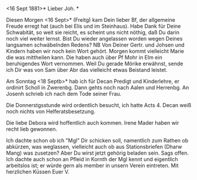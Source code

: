  <16 Sept 1881>*
Lieber Joh. <Hesse>*

Diesen Morgen <16 Sept>* (Freitg) kam Dein lieber Bf, der allgemeine Freude erregt hat (auch bei Elis und im Steinhaus). Habe Dank für Deine Schwabität, so weit sie reicht, es scheint uns nicht nöthig, daß Du darin noch viel weiter lernst. Bist Du wieder angelassen worden wegen Deines langsamen schwäbelnden Redens? NB Von Deiner Gertr. und Johsen und Kindern haben wir noch kein Wort gehört. Morgen kommt vielleicht Marie die was mittheilen kann. Die haben auch über Pf Mohr in Elm ein beruhigendes Wort vernommen. 
Weil Du gerade Mörike erwähnst, sende ich Dir was von Sam über Abr das vielleicht etwas Beistand leistet.

Am Sonntag <18 Septb>* hab ich für Decan Predigt und Kinderlehre, er ordinirt Scholl in Zwerenbg. Dann gehts noch nach Aalen und Herrenbg. An Josenh schrieb ich nach dem Tode seiner Frau.

Die Donnerstgsstunde wird ordentlich besucht, ich hatte Acts 4. Decan weiß noch nichts von Helferatsbesetzung.

Die liebe Debora wird hoffentlich auch kommen. Irene Mader haben wir recht lieb gewonnen.

Ich dachte schon ob ich "Mgl" Dir schicken soll, namentlich zum Rathen ob abkürzen, was weglassen, vielleicht auch ob aus Stationsbriefen (Dharw Mang) was zusetzen? Aber Du wirst jetzt gehörig beladen sein. Sags offen. Ich dachte auch schon an Pfleid in Kornth der Mgl kennt und eigentlich arbeitslos ist; er würde gern als member in unsern Verein eintreten. 
 Mit herzlichen Küssen Euer V.
